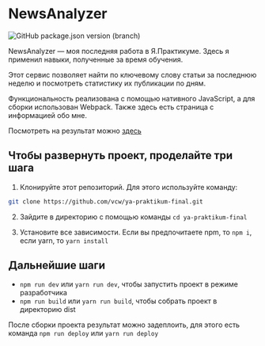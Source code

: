 # NewsAnalyzer

![GitHub package.json version (branch)](https://img.shields.io/github/package-json/v/vcw/ya-praktikum-final/level-1?label=Версия)

NewsAnalyzer — моя последняя работа в Я.Практикуме. Здесь я применил навыки, полученные за время обучения.

Этот сервис позволяет найти по ключевому слову статьи за последнюю неделю и посмотреть статистику их публикации по дням.

Функциональность реализована с помощью нативного JavaScript, а для сборки использован Webpack. Также здесь есть страница с информацией обо мне.

Посмотреть на результат можно [здесь](https://vcw.github.io/ya-praktikum-final/)

## Чтобы развернуть проект, проделайте три шага

1. Клонируйте этот репозиторий. Для этого используйте команду:
```bash
git clone https://github.com/vcw/ya-praktikum-final.git
```

2. Зайдите в директорию с помощью команды `cd ya-praktikum-final`

3. Установите все зависимости. Если вы предпочитаете npm, то `npm i`, если yarn, то `yarn install`

## Дальнейшие шаги

- `npm run dev` или `yarn run dev`, чтобы запустить проект в режиме разработчика
- `npm run build` или `yarn run build`, чтобы собрать проект в директорию dist

После сборки проекта результат можно задеплоить, для этого есть команда `npm run deploy` или `yarn run deploy`
